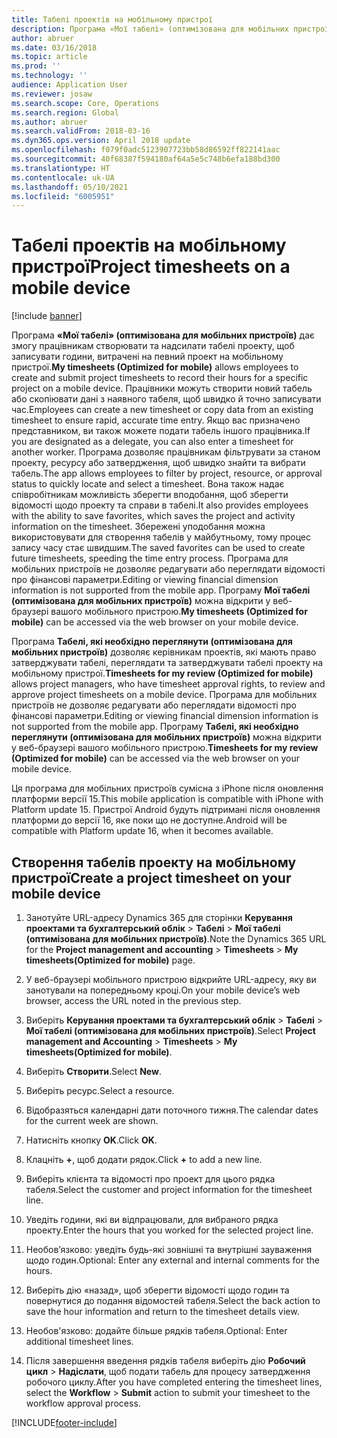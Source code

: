 ```yaml
---
title: Табелі проектів на мобільному пристрої
description: Програма «Мої табелі» (оптимізована для мобільних пристроїв) дає змогу працівникам створювати та надсилати табелі проекту, щоб записувати години, витрачені на певний проект на мобільному пристрої.
author: abruer
ms.date: 03/16/2018
ms.topic: article
ms.prod: ''
ms.technology: ''
audience: Application User
ms.reviewer: josaw
ms.search.scope: Core, Operations
ms.search.region: Global
ms.author: abruer
ms.search.validFrom: 2018-03-16
ms.dyn365.ops.version: April 2018 update
ms.openlocfilehash: f079f0adc5123907723bb58d86592ff822141aac
ms.sourcegitcommit: 40f68387f594180af64a5e5c748b6efa188bd300
ms.translationtype: HT
ms.contentlocale: uk-UA
ms.lasthandoff: 05/10/2021
ms.locfileid: "6005951"
---
```

# <a name="project-timesheets-on-a-mobile-device"></a><span data-ttu-id="37c84-103">Табелі проектів на мобільному пристрої</span><span class="sxs-lookup"><span data-stu-id="37c84-103">Project timesheets on a mobile device</span></span>

[!include [banner](../includes/banner.md)]

<span data-ttu-id="37c84-104">Програма **«Мої табелі» (оптимізована для мобільних пристроїв)** дає змогу працівникам створювати та надсилати табелі проекту, щоб записувати години, витрачені на певний проект на мобільному пристрої.</span><span class="sxs-lookup"><span data-stu-id="37c84-104">**My timesheets (Optimized for mobile)** allows employees to create and submit project timesheets to record their hours for a specific project on a mobile device.</span></span> <span data-ttu-id="37c84-105">Працівники можуть створити новий табель або скопіювати дані з наявного табеля, щоб швидко й точно записувати час.</span><span class="sxs-lookup"><span data-stu-id="37c84-105">Employees can create a new timesheet or copy data from an existing timesheet to ensure rapid, accurate time entry.</span></span> <span data-ttu-id="37c84-106">Якщо вас призначено представником, ви також можете подати табель іншого працівника.</span><span class="sxs-lookup"><span data-stu-id="37c84-106">If you are designated as a delegate, you can also enter a timesheet for another worker.</span></span> <span data-ttu-id="37c84-107">Програма дозволяє працівникам фільтрувати за станом проекту, ресурсу або затвердження, щоб швидко знайти та вибрати табель.</span><span class="sxs-lookup"><span data-stu-id="37c84-107">The app allows employees to filter by project, resource, or approval status to quickly locate and select a timesheet.</span></span> <span data-ttu-id="37c84-108">Вона також надає співробітникам можливість зберегти вподобання, щоб зберегти відомості щодо проекту та справи в табелі.</span><span class="sxs-lookup"><span data-stu-id="37c84-108">It also provides employees with the ability to save favorites, which saves the project and activity information on the timesheet.</span></span> <span data-ttu-id="37c84-109">Збережені уподобання можна використовувати для створення табелів у майбутньому, тому процес запису часу стає швидшим.</span><span class="sxs-lookup"><span data-stu-id="37c84-109">The saved favorites can be used to create future timesheets, speeding the time entry process.</span></span> <span data-ttu-id="37c84-110">Програма для мобільних пристроїв не дозволяє редагувати або переглядати відомості про фінансові параметри.</span><span class="sxs-lookup"><span data-stu-id="37c84-110">Editing or viewing financial dimension information is not supported from the mobile app.</span></span> <span data-ttu-id="37c84-111">Програму **Мої табелі (оптимізована для мобільних пристроїв)** можна відкрити у веб-браузері вашого мобільного пристрою.</span><span class="sxs-lookup"><span data-stu-id="37c84-111">**My timesheets (Optimized for mobile)** can be accessed via the web browser on your mobile device.</span></span>

<span data-ttu-id="37c84-112">Програма **Табелі, які необхідно переглянути (оптимізована для мобільних пристроїв)** дозволяє керівникам проектів, які мають право затверджувати табелі, переглядати та затверджувати табелі проекту на мобільному пристрої.</span><span class="sxs-lookup"><span data-stu-id="37c84-112">**Timesheets for my review (Optimized for mobile)** allows project managers, who have timesheet approval rights, to review and approve project timesheets on a mobile device.</span></span> <span data-ttu-id="37c84-113">Програма для мобільних пристроїв не дозволяє редагувати або переглядати відомості про фінансові параметри.</span><span class="sxs-lookup"><span data-stu-id="37c84-113">Editing or viewing financial dimension information is not supported from the mobile app.</span></span> <span data-ttu-id="37c84-114">Програму **Табелі, які необхідно переглянути (оптимізована для мобільних пристроїв)** можна відкрити у веб-браузері вашого мобільного пристрою.</span><span class="sxs-lookup"><span data-stu-id="37c84-114">**Timesheets for my review (Optimized for mobile)** can be accessed via the web browser on your mobile device.</span></span>

<span data-ttu-id="37c84-115">Ця програма для мобільних пристроїв сумісна з iPhone після оновлення платформи версії 15.</span><span class="sxs-lookup"><span data-stu-id="37c84-115">This mobile application is compatible with iPhone with Platform update 15.</span></span>
<span data-ttu-id="37c84-116">Пристрої Android будуть підтримані після оновлення платформи до версії 16, яке поки що не доступне.</span><span class="sxs-lookup"><span data-stu-id="37c84-116">Android will be compatible with Platform update 16, when it becomes available.</span></span>

## <a name="create-a-project-timesheet-on-your-mobile-device"></a><span data-ttu-id="37c84-117">Створення табелів проекту на мобільному пристрої</span><span class="sxs-lookup"><span data-stu-id="37c84-117">Create a project timesheet on your mobile device</span></span>

1.  <span data-ttu-id="37c84-118">Занотуйте URL-адресу Dynamics 365 для сторінки **Керування проектами та бухгалтерський облік** \> **Табелі** \> **Мої табелі (оптимізована для мобільних пристроїв)**.</span><span class="sxs-lookup"><span data-stu-id="37c84-118">Note the Dynamics 365 URL for the **Project management and accounting** \> **Timesheets** \> **My timesheets(Optimized for mobile)** page.</span></span>

2.  <span data-ttu-id="37c84-119">У веб-браузері мобільного пристрою відкрийте URL-адресу, яку ви занотували на попередньому кроці.</span><span class="sxs-lookup"><span data-stu-id="37c84-119">On your mobile device’s web browser, access the URL noted in the previous step.</span></span>
 
3.  <span data-ttu-id="37c84-120">Виберіть **Керування проектами та бухгалтерський облік** \> **Табелі** \> **Мої табелі (оптимізована для мобільних пристроїв)**.</span><span class="sxs-lookup"><span data-stu-id="37c84-120">Select **Project management and Accounting** \> **Timesheets** \> **My timesheets(Optimized for mobile)**.</span></span>

4.  <span data-ttu-id="37c84-121">Виберіть **Створити**.</span><span class="sxs-lookup"><span data-stu-id="37c84-121">Select **New**.</span></span>

5.  <span data-ttu-id="37c84-122">Виберіть ресурс.</span><span class="sxs-lookup"><span data-stu-id="37c84-122">Select a resource.</span></span>

6.  <span data-ttu-id="37c84-123">Відобразяться календарні дати поточного тижня.</span><span class="sxs-lookup"><span data-stu-id="37c84-123">The calendar dates for the current week are shown.</span></span>

7.  <span data-ttu-id="37c84-124">Натисніть кнопку **OK**.</span><span class="sxs-lookup"><span data-stu-id="37c84-124">Click **OK**.</span></span>

8.  <span data-ttu-id="37c84-125">Клацніть **+**, щоб додати рядок.</span><span class="sxs-lookup"><span data-stu-id="37c84-125">Click **+** to add a new line.</span></span>

9.  <span data-ttu-id="37c84-126">Виберіть клієнта та відомості про проект для цього рядка табеля.</span><span class="sxs-lookup"><span data-stu-id="37c84-126">Select the customer and project information for the timesheet line.</span></span>

10. <span data-ttu-id="37c84-127">Уведіть години, які ви відпрацювали, для вибраного рядка проекту.</span><span class="sxs-lookup"><span data-stu-id="37c84-127">Enter the hours that you worked for the selected project line.</span></span>

11. <span data-ttu-id="37c84-128">Необов’язково: уведіть будь-які зовнішні та внутрішні зауваження щодо годин.</span><span class="sxs-lookup"><span data-stu-id="37c84-128">Optional: Enter any external and internal comments for the hours.</span></span>

12. <span data-ttu-id="37c84-129">Виберіть дію «назад», щоб зберегти відомості щодо годин та повернутися до подання відомостей табеля.</span><span class="sxs-lookup"><span data-stu-id="37c84-129">Select the back action to save the hour information and return to the timesheet details view.</span></span>

13. <span data-ttu-id="37c84-130">Необов'язково: додайте більше рядків табеля.</span><span class="sxs-lookup"><span data-stu-id="37c84-130">Optional: Enter additional timesheet lines.</span></span>

14. <span data-ttu-id="37c84-131">Після завершення введення рядків табеля виберіть дію **Робочий цикл** \> **Надіслати**, щоб подати табель для процесу затвердження робочого циклу.</span><span class="sxs-lookup"><span data-stu-id="37c84-131">After you have completed entering the timesheet lines, select the **Workflow** \> **Submit** action to submit your timesheet to the workflow approval process.</span></span>


[!INCLUDE[footer-include](../includes/footer-banner.md)]